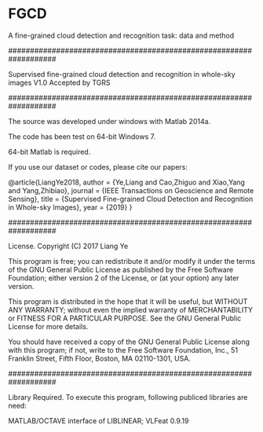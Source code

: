 # FGCD
A fine-grained cloud detection and recognition task: data and method

###################################################################

Supervised fine-grained cloud detection and recognition 
in whole-sky images 
V1.0
Accepted by TGRS

###################################################################

The source was developed under windows with Matlab 2014a.

The code has been test on 64-bit Windows 7.

64-bit Matlab is required.

If you use our dataset or codes, please cite our papers:

@article{LiangYe2018,
	author = {Ye,Liang and Cao,Zhiguo and Xiao,Yang and Yang,Zhibiao},
	journal = {IEEE Transactions on Geoscience and Remote Sensing},
	title = {Supervised Fine-grained Cloud Detection and Recognition in Whole-sky Images},
	year = {2019}
}

###################################################################

License.
Copyright (C) 2017 Liang Ye

This program is free; you can redistribute it and/or modify it under the terms of the GNU General Public License as published by the Free Software Foundation; either version 2 of the License, or (at your option) any later version.

This program is distributed in the hope that it will be useful, but WITHOUT ANY WARRANTY; without even the implied warranty of MERCHANTABILITY or FITNESS FOR A PARTICULAR PURPOSE. See the GNU General Public License for more details.

You should have received a copy of the GNU General Public License along with this program; if not, write to the Free Software Foundation, Inc., 51 Franklin Street, Fifth Floor, Boston, MA 02110-1301, USA.

###################################################################

Library Required.
To execute this program, following publiced libraries are need:

MATLAB/OCTAVE interface of LIBLINEAR;
VLFeat 0.9.19
